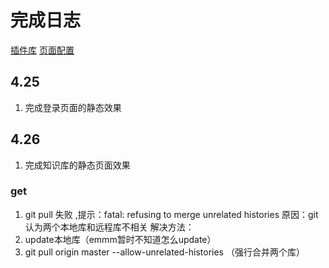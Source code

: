 # 完成日志

[插件库](http://ext.dcloud.net.cn/)
[页面配置](https://uniapp.dcloud.io/collocation/pages)

## 4.25
1. 完成登录页面的静态效果

## 4.26
1. 完成知识库的静态页面效果

### get
1. git pull 失败 ,提示：fatal: refusing to merge unrelated histories
	原因：git认为两个本地库和远程库不相关
	解决方法：
  1. update本地库（emmm暂时不知道怎么update）
  2. git pull origin master --allow-unrelated-histories （强行合并两个库）